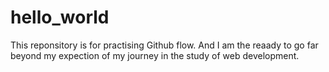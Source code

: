 # hello_world
This reponsitory is for practising Github flow. And I am the reaady to go far beyond my expection of  my journey in the study of web development.
